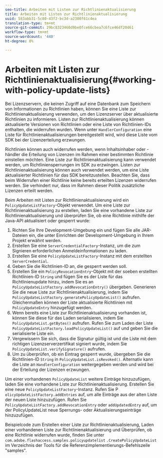 ```yaml
---
seo-title: Arbeiten mit Listen zur Richtlinienaktualisierung
title: Arbeiten mit Listen zur Richtlinienaktualisierung
uuid: 583abb31-5c80-43f2-bc3d-a2300f61c4ea
translation-type: tm+mt
source-git-commit: 29bc8323460d9be0fce66cbea7c6fce46df20d61
workflow-type: tm+mt
source-wordcount: '440'
ht-degree: 0%

---
```



# Arbeiten mit Listen zur Richtlinienaktualisierung{#working-with-policy-update-lists}

Bei Lizenzservern, die keinen Zugriff auf eine Datenbank zum Speichern von Informationen zu Richtlinien haben, können Sie eine Liste zur Richtlinienaktualisierung verwenden, um den Lizenzserver über aktualisierte Richtlinien zu informieren. Listen zur Richtlinienaktualisierung können aktualisierte Versionen von Richtlinien oder eine Liste von Richtlinien-IDs enthalten, die widerrufen wurden. Wenn unter `HandlerConfiguration` eine Liste für Richtlinienaktualisierungen bereitgestellt wird, wird diese Liste vom SDK bei der Lizenzerteilung erzwungen.

Richtlinien können auch widerrufen werden, wenn Inhaltsinhaber oder -händler die Erteilung von Lizenzen im Rahmen einer bestimmten Richtlinie einstellen möchten. Eine Liste zur Richtlinienaktualisierung kann verwendet werden, um Richtliniensperrungen im SDK zu erzwingen. Listen zur Richtlinienaktualisierung können auch verwendet werden, um eine Liste aktualisierter Richtlinien für das SDK bereitzustellen. Beachten Sie, dass beim Widerrufen einer Richtlinie keine bereits erteilten Lizenzen widerrufen werden. Sie verhindert nur, dass im Rahmen dieser Politik zusätzliche Lizenzen erteilt werden.

Beim Arbeiten mit Listen zur Richtlinienaktualisierung wird ein `PolicyUpdateListFactory`-Objekt verwendet. Um eine Liste zur Richtlinienaktualisierung zu erstellen, laden Sie eine vorhandene Liste zur Richtlinienaktualisierung und überprüfen Sie, ob eine Richtlinie mithilfe der Java-API aktualisiert oder gesperrt wurde:

1. Richten Sie Ihre Development-Umgebung ein und fügen Sie alle JAR-Dateien ein, die unter Einrichten der Development-Umgebung in Ihrem Projekt erwähnt werden.
1. Erstellen Sie eine `ServerCredentialFactory`-Instanz, um die zum Signieren erforderlichen Anmeldeinformationen zu laden.
1. Erstellen Sie eine `PolicyUpdateListFactory`-Instanz mit dem erstellten `ServerCredential`.
1. Geben Sie die Richtlinien-ID an, die gesperrt werden soll.
1. Erstellen Sie ein `PolicyRevocationEntry`-Objekt mit der soeben erstellten Richtlinien-ID `String` und fügen Sie es der Liste für das Richtlinienupdate hinzu, indem Sie es an `PolicyUpdateListFactory.addRevocationEntry()` übergeben. Generieren Sie die neue Liste zur Richtlinienaktualisierung, indem Sie `PolicyUpdateListFactory.generatePolicyUpdateList()` aufrufen. Gleichermaßen können der Liste aktualisierte Richtlinien mit `PolicyUpdateEntry` hinzugefügt werden.
1. Wenn bereits eine Liste zur Richtlinienaktualisierung vorhanden ist, können Sie diese für das Laden serialisieren, indem Sie `PolicyUpdateList.getBytes()` aufrufen. Rufen Sie zum Laden der Liste `PolicyUpdateListFactory.loadPolicyUpdateList()` auf und geben Sie die serialisierte Liste ein.
1. Vergewissern Sie sich, dass die Signatur gültig ist und die Liste mit dem richtigen Lizenzserverzertifikat signiert wurde, indem Sie `PolicyUpdateList.verifySignature()` aufrufen.
1. Um zu überprüfen, ob ein Eintrag gesperrt wurde, übergeben Sie die Richtlinien-ID `String` in `PolicyUpdateList.isRevoked()`. Alternativ kann die Liste an `HandlerConfiguration` weitergegeben werden und wird bei der Erteilung der Lizenzen erzwungen.

Um einer vorhandenen `PolicyUpdateList` weitere Einträge hinzuzufügen, laden Sie eine vorhandene Liste zur Richtlinienaktualisierung. Erstellen Sie eine neue `PolicyUpdateListFactory`-Instanz. Rufen Sie P `olicyUpdateListFactory.addEntries` auf, um alle Einträge aus der alten Liste der neuen Liste hinzuzufügen. Rufen Sie `PolicyUpdateListFactory.addRevocationEntry` oder `addUpdatedEntry` auf, um der PolicyUpdateList neue Sperrungs- oder Aktualisierungseinträge hinzuzufügen.

Beispielcode zum Erstellen einer Liste zur Richtlinienaktualisierung, Laden einer vorhandenen Liste zur Richtlinienaktualisierung und Überprüfen, ob eine Richtlinie widerrufen wurde, finden Sie unter `com.adobe.flashaccess.samples.policyupdatelist` `.CreatePolicyUpdateList` im Verzeichnis der Tools für die Referenzimplementierungs-Befehlszeile &quot;samples&quot;.

